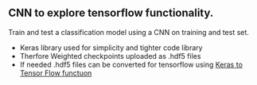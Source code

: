 ## CNN to explore tensorflow functionality.
Train and test a classification model using a CNN on training and test set. 

* Keras library used for simplicity and tighter code library
* Therfore Weighted checkpoints uploaded as .hdf5 files
* If needed .hdf5 files can be converted for tensorflow using [Keras to Tensor Flow functuon](https://github.com/amir-abdi/keras_to_tensorflow)
